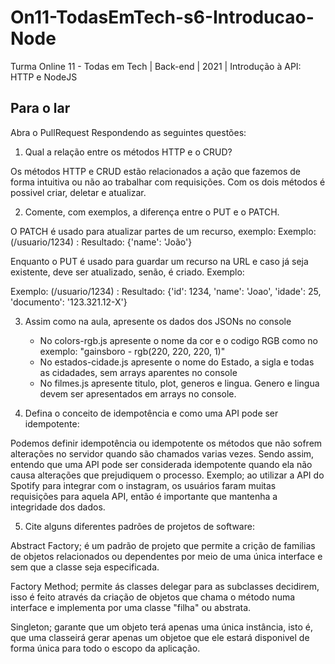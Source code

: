 # On11-TodasEmTech-s6-Introducao-Node
Turma Online 11 - Todas em Tech | Back-end | 2021 | Introdução à API:
HTTP e NodeJS

## Para o lar
Abra o PullRequest Respondendo as seguintes questões:

1) Qual a relação entre os métodos HTTP e o CRUD?

Os métodos HTTP e CRUD estão relacionados a ação que fazemos de forma intuitiva ou não ao trabalhar com requisições. Com os dois métodos é possivel criar, deletar e atualizar.
 
2) Comente, com exemplos, a diferença entre o PUT e o PATCH.

O PATCH é usado para atualizar partes de um recurso, exemplo:
Exemplo: (/usuario/1234) :
Resultado: {'name': 'João'}
 
 
 Enquanto o PUT é usado para guardar um recurso na URL e caso já seja existente, deve ser atualizado, senão, é criado. Exemplo:

Exemplo: (/usuario/1234) :
Resultado: {'id': 1234, 'name': 'Joao', 'idade': 25, 'documento': '123.321.12-X'}

3) Assim como na aula, apresente os dados dos JSONs no console 
    - No colors-rgb.js apresente o nome da cor e o codigo RGB como no exemplo: "gainsboro - rgb(220, 220, 220, 1)"
    - No estados-cidade.js apresente o nome do Estado, a sigla e todas as cidadades, sem arrays aparentes no console
    - No filmes.js apresente titulo, plot, generos e lingua. Genero e lingua devem ser apresentados em arrays no console.

4) Defina o conceito de idempotência e como uma API pode ser idempotente:

Podemos definir idempotência ou idempotente os métodos que não sofrem alterações no servidor quando são chamados varias vezes. Sendo assim, entendo que uma API pode ser considerada idempotente quando ela não causa alterações que prejudiquem o processo. Exemplo; ao utilizar a API do Spotify para integrar com o instagram, os usuários faram muitas requisições para aquela API, então é importante que mantenha a integridade dos dados.

5) Cite alguns diferentes padrões de projetos de software:

Abstract Factory; é um padrão de projeto que permite a crição de familias de objetos relacionados ou dependentes por meio de uma única interface e sem que a classe seja especificada.

Factory Method; permite ás classes delegar para as subclasses decidirem, isso é feito através da criação de objetos que chama o método numa interface e implementa por uma classe "filha" ou abstrata.

Singleton; garante que um objeto terá apenas uma única instância, isto é, que uma classeirá gerar apenas um objetoe que ele estará disponivel de forma única para todo o escopo da aplicação.